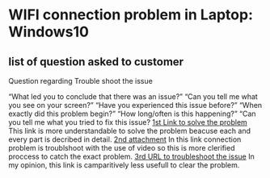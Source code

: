 # WIFI connection problem in Laptop: Windows10
## list of question asked to customer
Question regarding Trouble shoot the issue

“What led you to conclude that there was an issue?”
“Can you tell me what you see on your screen?” 
“Have you experienced this issue before?”
“When exactly did this problem begin?”
“How long/often is this happening?”
“Can you tell me what you tried to fix this issue?
[1st Link to solve the problem](http://support.google.com/fi/answer/6183600?hl=en)
This link is more understandable to solve the problem beacuse each and every part is decribed in detail.
[2nd attachment](https://www.youtube.com/watch?v=k3kHmVN4ng4)
In this link connection problem is troublshoot with the use of video so this is more clerified proccess to catch the exact problem.
[3rd URL to troubleshoot the issue](https://www.driversupport.com/knowledge-article/solved-windows-10-wont-connect-to-wifi/)
In my opinion, this link is camparitively less usefull to clear the problem.
